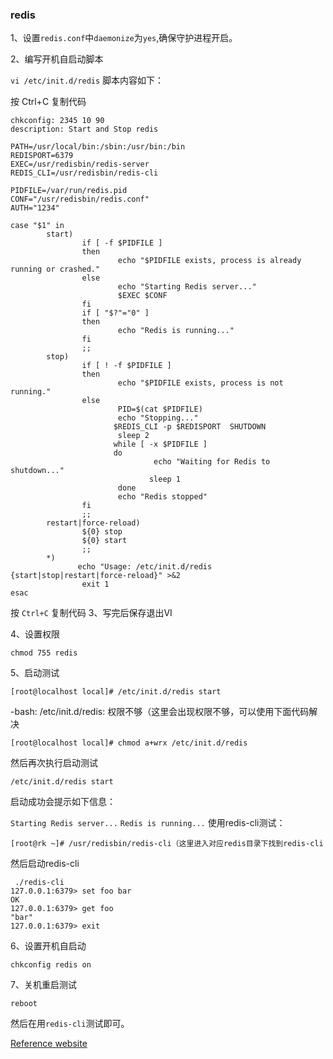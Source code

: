 ### redis

1、设置`redis.conf`中`daemonize`为`yes`,确保守护进程开启。

2、编写开机自启动脚本

`vi /etc/init.d/redis`
脚本内容如下：

按 Ctrl+C 复制代码
```
chkconfig: 2345 10 90  
description: Start and Stop redis   
  
PATH=/usr/local/bin:/sbin:/usr/bin:/bin   
REDISPORT=6379  
EXEC=/usr/redisbin/redis-server   
REDIS_CLI=/usr/redisbin/redis-cli   
 
PIDFILE=/var/run/redis.pid   
CONF="/usr/redisbin/redis.conf"  
AUTH="1234"  

case "$1" in   
        start)   
                if [ -f $PIDFILE ]   
                then   
                        echo "$PIDFILE exists, process is already running or crashed."  
                else  
                        echo "Starting Redis server..."  
                        $EXEC $CONF   
                fi   
                if [ "$?"="0" ]   
                then   
                        echo "Redis is running..."  
                fi   
                ;;   
        stop)   
                if [ ! -f $PIDFILE ]   
                then   
                        echo "$PIDFILE exists, process is not running."  
                else  
                        PID=$(cat $PIDFILE)   
                        echo "Stopping..."  
                       $REDIS_CLI -p $REDISPORT  SHUTDOWN    
                        sleep 2  
                       while [ -x $PIDFILE ]   
                       do  
                                echo "Waiting for Redis to shutdown..."  
                               sleep 1  
                        done   
                        echo "Redis stopped"  
                fi   
                ;;   
        restart|force-reload)   
                ${0} stop   
                ${0} start   
                ;;   
        *)   
               echo "Usage: /etc/init.d/redis {start|stop|restart|force-reload}" >&2  
                exit 1  
esac
```
按 `Ctrl+C` 复制代码
3、写完后保存退出VI

4、设置权限

`chmod 755 redis`

5、启动测试

`[root@localhost local]# /etc/init.d/redis start`

-bash: /etc/init.d/redis: 权限不够（这里会出现权限不够，可以使用下面代码解决

`[root@localhost local]# chmod a+wrx /etc/init.d/redis`

然后再次执行启动测试  

`/etc/init.d/redis start`

启动成功会提示如下信息：

`Starting Redis server...`
`Redis is running...`
使用redis-cli测试：

`[root@rk ~]# /usr/redisbin/redis-cli（这里进入对应redis目录下找到redis-cli`

然后启动redis-cli       

```
 ./redis-cli
127.0.0.1:6379> set foo bar
OK
127.0.0.1:6379> get foo
"bar"
127.0.0.1:6379> exit
```
6、设置开机自启动

`chkconfig redis on`

7、关机重启测试

`reboot`

然后在用`redis-cli`测试即可。

 [Reference website](https://www.cnblogs.com/silent2012/p/4157728.html)
